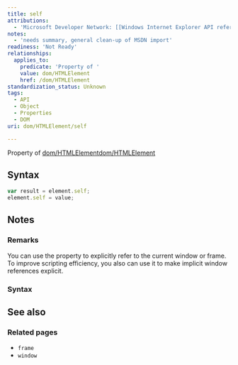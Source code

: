```yaml
---
title: self
attributions:
  - 'Microsoft Developer Network: [[Windows Internet Explorer API reference](http://msdn.microsoft.com/en-us/library/ie/hh828809%28v=vs.85%29.aspx) Article]'
notes:
  - 'needs summary, general clean-up of MSDN import'
readiness: 'Not Ready'
relationships:
  applies_to:
    predicate: 'Property of '
    value: dom/HTMLElement
    href: /dom/HTMLElement
standardization_status: Unknown
tags:
  - API
  - Object
  - Properties
  - DOM
uri: dom/HTMLElement/self

---
```

Property of [dom/HTMLElement](/dom/HTMLElement)[dom/HTMLElement](/dom/HTMLElement)

## Syntax

``` js
var result = element.self;
element.self = value;
```

## Notes

### Remarks

You can use the property to explicitly refer to the current window or frame. To improve scripting efficiency, you also can use it to make implicit window references explicit.

### Syntax

## See also

### Related pages

-   `frame`
-   `window`
